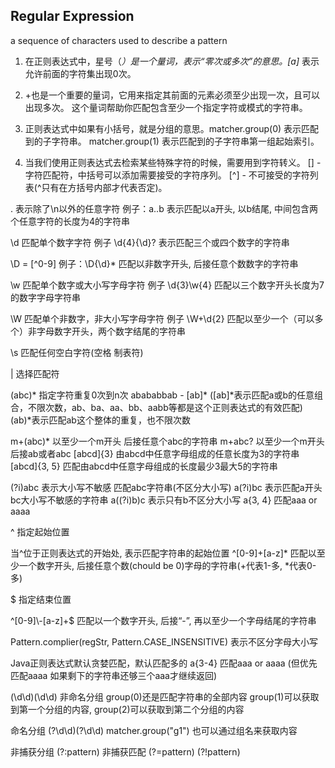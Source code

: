 ## Regular Expression 

a sequence of characters used to describe a pattern

1. 在正则表达式中，星号（*）是一个量词，表示“零次或多次”的意思。[a]* 表示允许前面的字符集出现0次。
 
2. +也是一个重要的量词，它用来指定其前面的元素必须至少出现一次，且可以出现多次。
    这个量词帮助你匹配包含至少一个指定字符或模式的字符串。

3. 正则表达式中如果有小括号，就是分组的意思。matcher.group(0) 表示匹配到的子字符串。
matcher.group(1) 表示匹配到的子字符串第一组起始索引。

4. 当我们使用正则表达式去检索某些特殊字符的时候，需要用到字符转义。
[] - 字符匹配符，中括号可以添加需要接受的字符序列。
[^] - 不可接受的字符列表(^只有在方括号内部才代表否定)。

. 表示除了\n以外的任意字符
例子：a..b
表示匹配以a开头, 以b结尾, 中间包含两个任意字符的长度为4的字符串

\\d 匹配单个数字字符
例子 \\d{4}{\\d}? 表示匹配三个或四个数字的字符串

\\D = [^0-9]
例子：\\D{\\d}* 匹配以非数字开头, 后接任意个数数字的字符串

\\w 匹配单个数字或大小写字母字符
例子 \\d{3}\\w{4} 匹配以三个数字开头长度为7的数字字母字符串

\\W 匹配单个非数字，非大小写字母字符
例子 \\W+\\d{2}
匹配以至少一个（可以多个）非字母数字开头，两个数字结尾的字符串

\\s 匹配任何空白字符(空格 制表符)

| 选择匹配符

(abc)* 指定字符重复0次到n次
abababbab - [ab]* ([ab]*表示匹配a或b的任意组合，不限次数，ab、ba、aa、bb、aabb等都是这个正则表达式的有效匹配)
(ab)*表示匹配ab这个整体的重复，也不限次数

m+(abc)* 以至少一个m开头 后接任意个abc的字符串
m+abc? 以至少一个m开头 后接ab或者abc
[abcd]{3} 由abcd中任意字母组成的任意长度为3的字符串
[abcd]{3, 5} 匹配由abcd中任意字母组成的长度最少3最大5的字符串

(?i)abc 表示大小写不敏感 匹配abc字符串(不区分大小写)
a(?i)bc 表示匹配a开头bc大小写不敏感的字符串
a((?i)b)c 表示只有b不区分大小写
a{3, 4} 匹配aaa or aaaa

^ 指定起始位置

当^位于正则表达式的开始处, 表示匹配字符串的起始位置
^[0-9]+[a-z]* 匹配以至少一个数字开头, 后接任意个数(chould be 0)字母的字符串(+代表1-多, *代表0-多)

$ 指定结束位置

^[0-9]\\-[a-z]+$ 匹配以一个数字开头, 后接“-”, 再以至少一个字母结尾的字符串  

Pattern.complier(regStr, Pattern.CASE_INSENSITIVE) 表示不区分字母大小写

Java正则表达式默认贪婪匹配，默认匹配多的 a{3-4} 匹配aaa or aaaa (但优先匹配aaaa 如果剩下的字符串还够三个aaa才继续返回)

(\\d\\d)(\\d\\d) 非命名分组
group(0)还是匹配字符串的全部内容 group(1)可以获取到第一个分组的内容, group(2)可以获取到第二个分组的内容

命名分组
(?<g1>\\d\\d)(?<g2>\\d\\d) matcher.group("g1") 也可以通过组名来获取内容

非捕获分组
(?:pattern)
非捕获匹配
(?=pattern)
(?!pattern)